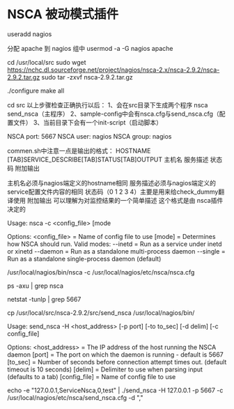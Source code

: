 # NSCA 被动模式插件


useradd nagios

分配 apache 到 nagios 组中
usermod -a -G nagios apache



cd /usr/local/src
sudo wget https://nchc.dl.sourceforge.net/project/nagios/nsca-2.x/nsca-2.9.2/nsca-2.9.2.tar.gz
sudo tar -zxvf nsca-2.9.2.tar.gz

./configure
make  all

cd src
以上步骤检查正确执行以后：
       1、会在src目录下生成两个程序 nsca  send_nsca（主程序）
       2、sample-config中会有nsca.cfg与send_nsca.cfg（配置文件）
       3、当前目录下会有一个init-script（启动脚本）


NSCA port:  5667
NSCA user:  nagios
NSCA group: nagios


commen.sh中注意一点是输出的格式：
       HOSTNAME [TAB]SERVICE_DESCRIBE[TAB]STATUS[TAB]OUTPUT
       主机名        服务描述            状态码       附加输出

主机名必须与nagios端定义的hostname相同
服务描述必须与nagios端定义的service配置文件内容的相同
状态码（0 1 2 3 4）主要是用来给check_dummy翻译使用
附加输出 可以理解为对监控结果的一个简单描述
这个格式是由 nsca插件决定的



Usage: nsca -c <config_file> [mode

Options:
 <config_file> = Name of config file to use
 [mode]        = Determines how NSCA should run. Valid modes:
   --inetd     = Run as a service under inetd or xinetd
   --daemon    = Run as a standalone multi-process daemon
   --single    = Run as a standalone single-process daemon (default)

/usr/local/nagios/bin/nsca -c /usr/local/nagios/etc/nsca/nsca.cfg


ps -axu | grep nsca

netstat -tunlp | grep 5667





cp /usr/local/src/nsca-2.9.2/src/send_nsca /usr/local/nagios/bin/


Usage: send_nsca -H <host_address> [-p port] [-to to_sec] [-d delim] [-c config_file]

Options:
 <host_address> = The IP address of the host running the NSCA daemon
 [port]         = The port on which the daemon is running - default is 5667
 [to_sec]       = Number of seconds before connection attempt times out.
                  (default timeout is 10 seconds)
 [delim]        = Delimiter to use when parsing input (defaults to a tab)
 [config_file]  = Name of config file to use


echo -e "127.0.0.1,ServiceNsca,0,test" | ./send_nsca -H 127.0.0.1 -p 5667 -c /usr/local/nagios/etc/nsca/send_nsca.cfg -d ","
